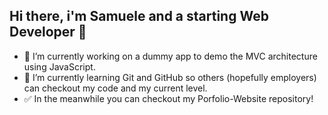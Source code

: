 ## Hi there, i'm Samuele and a starting Web Developer 👋


- 🔭 I’m currently working on a dummy app to demo the MVC architecture using JavaScript.
- 🌱 I’m currently learning Git and GitHub so others (hopefully employers) can checkout my code and my current level.
- ✅ In the meanwhile you can checkout my Porfolio-Website repository!

